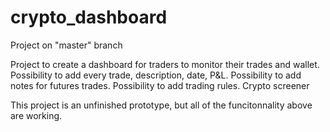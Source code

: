 # crypto_dashboard

Project on "master" branch


Project to create a dashboard for traders to monitor their trades and wallet.
Possibility to add every trade, description, date, P&L. 
Possibility to add notes for futures trades.
Possibility to add trading rules.
Crypto screener

This project is an unfinished prototype, but all of the funcitonnality above are working.
